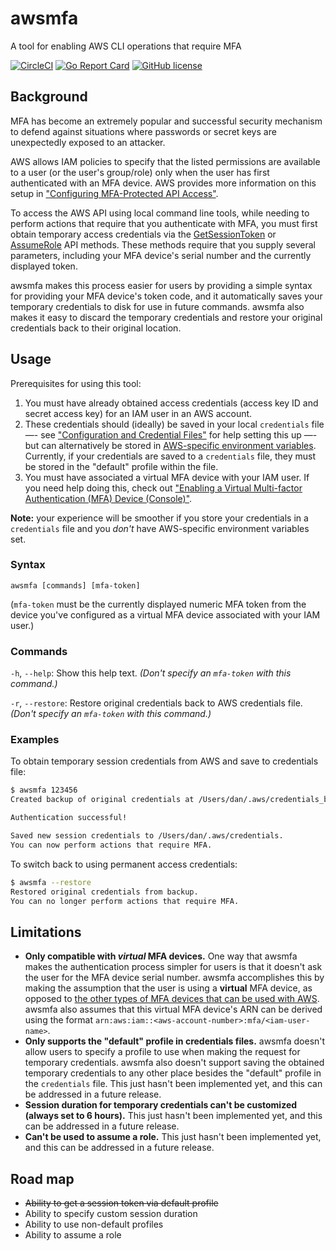 # awsmfa

A tool for enabling AWS CLI operations that require MFA

[![CircleCI](https://circleci.com/gh/luhring/awsmfa.svg?style=svg)](https://circleci.com/gh/luhring/awsmfa)
[![Go Report Card](https://goreportcard.com/badge/github.com/luhring/awsmfa)](https://goreportcard.com/report/github.com/luhring/awsmfa)
[![GitHub license](https://img.shields.io/badge/license-MIT-blue.svg)](https://github.com/luhring/awsmfa/blob/master/LICENSE)

## Background

MFA has become an extremely popular and successful security mechanism to defend against situations where passwords or secret keys are unexpectedly exposed to an attacker.

AWS allows IAM policies to specify that the listed permissions are available to a user (or the user's group/role) only when the user has first authenticated with an MFA device. AWS provides more information on this setup in ["Configuring MFA-Protected API Access"](https://docs.aws.amazon.com/IAM/latest/UserGuide/id_credentials_mfa_configure-api-require.html).

To access the AWS API using local command line tools, while needing to perform actions that require that you authenticate with MFA, you must first obtain temporary access credentials via the [GetSessionToken](https://docs.aws.amazon.com/STS/latest/APIReference/API_GetSessionToken.html) or [AssumeRole](https://docs.aws.amazon.com/STS/latest/APIReference/API_AssumeRole.html) API methods. These methods require that you supply several parameters, including your MFA device's serial number and the currently displayed token.

awsmfa makes this process easier for users by providing a simple syntax for providing your MFA device's token code, and it automatically saves your temporary credentials to disk for use in future commands. awsmfa also makes it easy to discard the temporary credentials and restore your original credentials back to their original location.

## Usage

Prerequisites for using this tool:

1. You must have already obtained access credentials (access key ID and secret access key) for an IAM user in an AWS account.
1. These credentials should (ideally) be saved in your local `credentials` file —- see ["Configuration and Credential Files"](https://docs.aws.amazon.com/cli/latest/userguide/cli-configure-files.html) for help setting this up —- but can alternatively be stored in [AWS-specific environment variables](https://docs.aws.amazon.com/cli/latest/userguide/cli-configure-envvars.html). Currently, if your credentials are saved to a `credentials` file, they must be stored in the "default" profile within the file.
1. You must have associated a virtual MFA device with your IAM user. If you need help doing this, check out ["Enabling a Virtual Multi-factor Authentication (MFA) Device (Console)"](https://docs.aws.amazon.com/IAM/latest/UserGuide/id_credentials_mfa_enable_virtual.html).

**Note:** your experience will be smoother if you store your credentials in a `credentials` file and you _don't_ have AWS-specific environment variables set.

### Syntax

`awsmfa [commands] [mfa-token]`

(`mfa-token` must be the currently displayed numeric MFA token from the device you've configured as a virtual MFA device associated with your IAM user.)

### Commands

`-h`, `--help`: Show this help text. _(Don't specify an `mfa-token` with this command.)_

`-r`, `--restore`: Restore original credentials back to AWS credentials file. _(Don't specify an `mfa-token` with this command.)_

### Examples

To obtain temporary session credentials from AWS and save to credentials file:

```bash
$ awsmfa 123456
Created backup of original credentials at /Users/dan/.aws/credentials_backup_by_awsmfa.

Authentication successful!

Saved new session credentials to /Users/dan/.aws/credentials.
You can now perform actions that require MFA.
```

To switch back to using permanent access credentials:

```bash
$ awsmfa --restore
Restored original credentials from backup.
You can no longer perform actions that require MFA.
```

## Limitations

- **Only compatible with _virtual_ MFA devices.** One way that awsmfa makes the authentication process simpler for users is that it doesn't ask the user for the MFA device serial number. awsmfa accomplishes this by making the assumption that the user is using a **virtual** MFA device, as opposed to [the other types of MFA devices that can be used with AWS](https://docs.aws.amazon.com/IAM/latest/UserGuide/id_credentials_mfa_enable.html). awsmfa also assumes that this virtual MFA device's ARN can be derived using the format `arn:aws:iam::<aws-account-number>:mfa/<iam-user-name>`.
- **Only supports the "default" profile in credentials files.** awsmfa doesn't allow users to specify a profile to use when making the request for temporary credentials. awsmfa also doesn't support saving the obtained temporary credentials to any other place besides the "default" profile in the `credentials` file. This just hasn't been implemented yet, and this can be addressed in a future release.
- **Session duration for temporary credentials can't be customized (always set to 6 hours).** This just hasn't been implemented yet, and this can be addressed in a future release.
- **Can't be used to assume a role.** This just hasn't been implemented yet, and this can be addressed in a future release.

## Road map

- ~~Ability to get a session token via default profile~~
- Ability to specify custom session duration
- Ability to use non-default profiles
- Ability to assume a role

